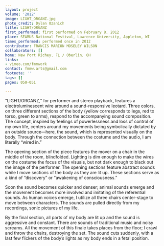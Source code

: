 ```yaml
---
layout: project
volume: '2012'
image: LIGHT_ORGANZ.jpg
photo_credit: Dylan Ozanich
title: LIGHT/ORGANZ
first_performed: first performed on February 8, 2012
place: SEAMUS National Festival, Lawrence University, Appleton, WI
times_performed: performed once in 2012
contributor: FRANCIS MARION MOSELEY WILSON
collaborators: []
home: New Port Richey, FL / Oberlin, OH
links:
- vimeo.com/fmmwork
contact: fmmw.arts@gmail.com
footnote: ''
tags: []
pages: 050-051

---
```


“LIGHT/ORGANZ,” for performer and stereo playback, features a electroluminescent wire around a sound-responsive leotard. Three colors, on three different sections of the body (yellow corresponds to legs, red to torso, green to arms), respond to the accompanying sound composition. The concept, inspired by feelings of powerlessness and loss of control of my own life, centers around my movements being symbolically dictated by an outside source—here, the sound, which is represented visually on the body. Through the connection between the costume and the audio, I am literally “wired in.”

The opening section of the piece features the mover on a chair in the middle of the room, blindfolded. Lighting is dim enough to make the wires on the costume the focus of the visuals, but not dark enough to black out the image of the performer. The opening sections feature abstract sounds while I move sections of the body as they are lit up. These sections serve as a kind of “discovery” or “awakening of consciousness.”

Soon the sound becomes quicker and denser; animal sounds emerge and the movement becomes more involved and imitating of the referential sounds. As human voices emerge, I utilize all three chairs center-stage to move between characters. The sounds are pulled directly from my recordings, sonic pictures of my life.

By the final section, all parts of my body are lit up and the sound is aggressive and constant. There are sounds of traditional music and noisy screams. All the movement of this finale takes places from the floor; I crawl and throw the chairs, destroying the set. The sound cuts suddenly, with a last few flickers of the body’s lights as my body ends in a fetal position.
